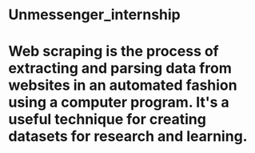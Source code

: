 # Unmessenger_internship

# Web scraping is the process of extracting and parsing data from websites in an automated fashion using a computer program. It's a useful technique for creating datasets for research and learning. 

